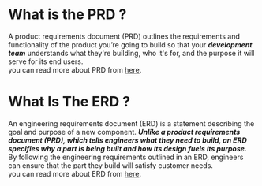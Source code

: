 # What is the PRD ?

A product requirements document (PRD) outlines the requirements and functionality of the product you’re going to build so that your **_development team_** understands what they're building, who it's for, and the purpose it will serve for its end users.<br/>
you can read more about PRD from [here](https://www.perforce.com/blog/alm/how-write-product-requirements-document-prd#what).

# What Is The ERD ?

An engineering requirements document (ERD) is a statement describing the goal and purpose of a new component. **_Unlike a product requirements document (PRD), which tells engineers what they need to build, an ERD specifies why a part is being built and how its design fuels its purpose._** By following the engineering requirements outlined in an ERD, engineers can ensure that the part they build will satisfy customer needs.<br/>
you can read more about ERD from [here](https://www.fastradius.com/resources/how-to-write-an-engineering-requirements-document/).
